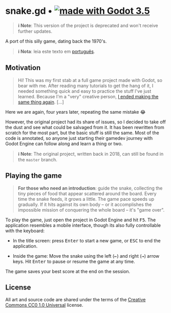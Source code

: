 # snake.gd • [![made with Godot 3.5][badge]][godot]

> **ℹ Note**: This version of the project is deprecated and won't receive further
> updates.

A port of this silly game, dating back the 1970's.

> **ℹ Nota**: leia este texto em [português](README.pt_BR.md).


## Motivation

> Hi! This was my first stab at a full game project made with Godot, so bear
> with me. After reading many tutorials to get the hang of it, I needed
> something quick and easy to practice the stuff I've just learned. Because
> I'm a "very" creative person, [I ended making the same thing again][phaser].
> [...]

Here we are again, four years later, repeating the same mistake 😂

However, the original project had its share of issues, so I decided to take off
the dust and see what could be salvaged from it. It has been rewritten from
scratch for the most part, but the basic stuff is still the same. Most of the
code is annotated, so anyone just starting their gamedev journey with Godot
Engine can follow along and learn a thing or two.

> **ℹ Note**: The original project, written back in 2018, can still be found in
> the `master` branch.


## Playing the game

> **For those who need an introduction**: guide the snake, collecting the tiny
> pieces of food that appear scattered around the board. Every time the snake
> feeds, it grows a little. The game pace speeds up gradually. If it hits
> against its own body – or it accomplishes the impossible mission of conquering
> the whole board – it's "game over".

To play the game, just open the project in Godot Engine and hit <kbd>F5</kbd>.
The application resembles a mobile interface, though its also fully controllable
with the keyboard:

  - In the title screen: press <kbd>Enter</kbd> to start a new game,
    or <kbd>ESC</kbd> to end the application.

  - Inside the game: Move the snake using the left (<kbd>←</kbd>) and right
    (<kbd>→</kbd>) arrow keys. Hit <kbd>Enter</kbd> to pause or resume the game
    at any time.

The game saves your best score at the end on the session.


## License

All art and source code are shared under the terms of the [Creative Commons CC0
1.0 Universal](LICENSE.md) license.

[godot]: https://godotengine.org/
[badge]: https://flat.badgen.net/badge/made%20with/Godot%203.5/478cbf
[phaser]: https://github.com/rblopes/phaser-3-snake-game
